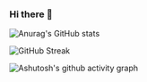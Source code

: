 ### Hi there 👋

<!--
**biko-73/biko-73** is a ✨ _special_ ✨ repository because its `README.md` (this file) appears on your GitHub profile.

![visitors](https://visitor-badge.deta.dev/badge?page_id=#57875905&left_color=red&right_color=green)

- name: Metrics embed
  uses: lowlighter/metrics@v3.28

Here are some ideas to get you started:

- 🔭 I’m currently working on ...
- 🌱 I’m currently learning ...
- 👯 I’m looking to collaborate on ...
- 🤔 I’m looking for help with ...
- 💬 Ask me about ...
- 📫 How to reach me: ...
- 😄 Pronouns: ...
- ⚡ Fun fact: ...
-->

![Anurag's GitHub stats](https://github-readme-stats.vercel.app/api?username=biko-73&show_icons=true&theme=transparent)

![GitHub Streak](https://streak-stats.demolab.com?user=biko-73&theme=prussian&background=374159&dates=C7D1E3&currStreakNum=0074FF&sideLabels=84ADC4)

![Ashutosh's github activity graph](https://activity-graph.herokuapp.com/graph?username=biko-73&theme=react)
